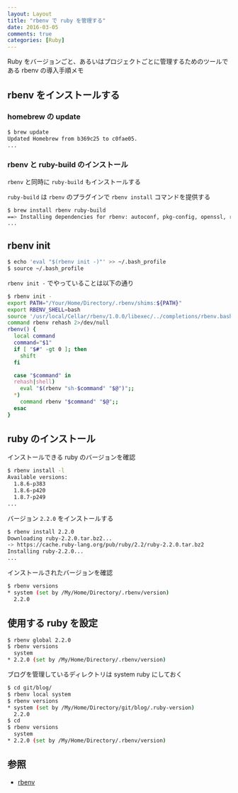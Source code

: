 ```yaml
---
layout: Layout
title: "rbenv で ruby を管理する"
date: 2016-03-05
comments: true
categories: [Ruby]
---
```


Ruby をバージョンごと、あるいはプロジェクトごとに管理するためのツールである rbenv の導入手順メモ


## rbenv をインストールする
### homebrew の update
```bash
$ brew update
Updated Homebrew from b369c25 to c0fae05.
...
```

### rbenv と ruby-build のインストール
 `rbenv` と同時に `ruby-build` もインストールする

 `ruby-build` は `rbenv` のプラグインで `rbenv install` コマンドを提供する

```bash
$ brew install rbenv ruby-build
==> Installing dependencies for rbenv: autoconf, pkg-config, openssl, ruby-build
...
```

## rbenv init
```bash
$ echo 'eval "$(rbenv init -)"' >> ~/.bash_profile
$ source ~/.bash_profile
```

 `rbenv init -` でやっていることは以下の通り

```bash
$ rbenv init -
export PATH="/Your/Home/Directory/.rbenv/shims:${PATH}"
export RBENV_SHELL=bash
source '/usr/local/Cellar/rbenv/1.0.0/libexec/../completions/rbenv.bash'
command rbenv rehash 2>/dev/null
rbenv() {
  local command
  command="$1"
  if [ "$#" -gt 0 ]; then
    shift
  fi

  case "$command" in
  rehash|shell)
    eval "$(rbenv "sh-$command" "$@")";;
  *)
    command rbenv "$command" "$@";;
  esac
}
```

## ruby のインストール
インストールできる ruby のバージョンを確認
```bash
$ rbenv install -l
Available versions:
  1.8.6-p383
  1.8.6-p420
  1.8.7-p249
...
```

バージョン `2.2.0` をインストールする
```bash
$ rbenv install 2.2.0
Downloading ruby-2.2.0.tar.bz2...
-> https://cache.ruby-lang.org/pub/ruby/2.2/ruby-2.2.0.tar.bz2
Installing ruby-2.2.0...
...
```

インストールされたバージョンを確認
```bash
$ rbenv versions
* system (set by /My/Home/Directory/.rbenv/version)
  2.2.0
```

## 使用する ruby を設定
```bash
$ rbenv global 2.2.0
$ rbenv versions
  system
* 2.2.0 (set by /My/Home/Directory/.rbenv/version)
```

ブログを管理しているディレクトリは system ruby にしておく
```bash
$ cd git/blog/
$ rbenv local system
$ rbenv versions
* system (set by /My/Home/Directory/git/blog/.ruby-version)
  2.2.0
$ cd
$ rbenv versions
  system
* 2.2.0 (set by /My/Home/Directory/.rbenv/version)
```


## 参照
* [rbenv](https://github.com/rbenv/rbenv)
